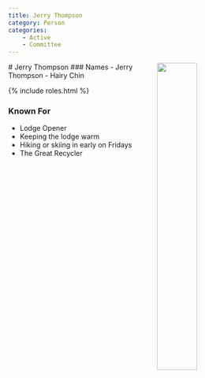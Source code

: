 ```yaml
---
title: Jerry Thompson
category: Person
categories:
    - Active
    - Committee
---
```

<img src="/img/2014-Jerry-Thompson.jpeg" style="width: 40%;" align="right">
# Jerry Thompson
### Names
- Jerry Thompson
- Hairy Chin

{% include roles.html %}

### Known For
- Lodge Opener
- Keeping the lodge warm
- Hiking or skiing in early on Fridays
- The Great Recycler

